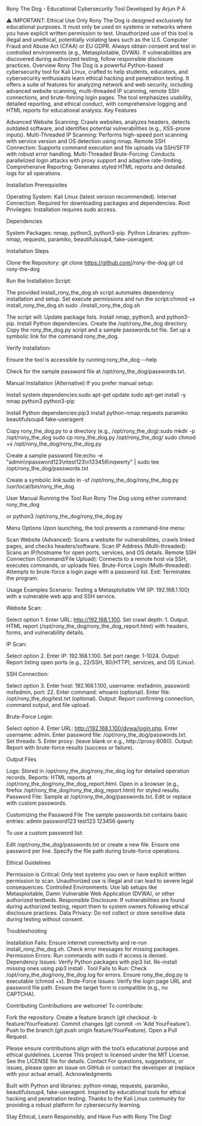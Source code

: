 Rony The Dog - Educational Cybersecurity Tool
Developed by Arjun P A
 
⚠️ IMPORTANT: Ethical Use Only
Rony The Dog is designed exclusively for educational purposes. It must only be used on systems or networks where you have explicit written permission to test. Unauthorized use of this tool is illegal and unethical, potentially violating laws such as the U.S. Computer Fraud and Abuse Act (CFAA) or EU GDPR. Always obtain consent and test in controlled environments (e.g., Metasploitable, DVWA). If vulnerabilities are discovered during authorized testing, follow responsible disclosure practices.
Overview
Rony The Dog is a powerful Python-based cybersecurity tool for Kali Linux, crafted to help students, educators, and cybersecurity enthusiasts learn ethical hacking and penetration testing. It offers a suite of features for analyzing network and web security, including advanced website scanning, multi-threaded IP scanning, remote SSH connections, and brute-forcing login pages. The tool emphasizes usability, detailed reporting, and ethical conduct, with comprehensive logging and HTML reports for educational analysis.
Key Features

Advanced Website Scanning: Crawls websites, analyzes headers, detects outdated software, and identifies potential vulnerabilities (e.g., XSS-prone inputs).
Multi-Threaded IP Scanning: Performs high-speed port scanning with service version and OS detection using nmap.
Remote SSH Connection: Supports command execution and file uploads via SSH/SFTP with robust error handling.
Multi-Threaded Brute-Forcing: Conducts parallelized login attacks with proxy support and adaptive rate-limiting.
Comprehensive Reporting: Generates styled HTML reports and detailed logs for all operations.

Installation
Prerequisites

Operating System: Kali Linux (latest version recommended).
Internet Connection: Required for downloading packages and dependencies.
Root Privileges: Installation requires sudo access.

Dependencies

System Packages: nmap, python3, python3-pip.
Python Libraries: python-nmap, requests, paramiko, beautifulsoup4, fake-useragent.

Installation Steps

Clone the Repository:
git clone https://github.com/<your-username>/rony-the-dog.git
cd rony-the-dog


Run the Installation Script:

The provided install_rony_the_dog.sh script automates dependency installation and setup.
Set execute permissions and run the script:chmod +x install_rony_the_dog.sh
sudo ./install_rony_the_dog.sh


The script will:
Update package lists.
Install nmap, python3, and python3-pip.
Install Python dependencies.
Create the /opt/rony_the_dog directory.
Copy the rony_the_dog.py script and a sample passwords.txt file.
Set up a symbolic link for the command rony_the_dog.




Verify Installation:

Ensure the tool is accessible by running:rony_the_dog --help


Check for the sample password file at /opt/rony_the_dog/passwords.txt.



Manual Installation (Alternative)
If you prefer manual setup:

Install system dependencies:sudo apt-get update
sudo apt-get install -y nmap python3 python3-pip


Install Python dependencies:pip3 install python-nmap requests paramiko beautifulsoup4 fake-useragent


Copy rony_the_dog.py to a directory (e.g., /opt/rony_the_dog):sudo mkdir -p /opt/rony_the_dog
sudo cp rony_the_dog.py /opt/rony_the_dog/
sudo chmod +x /opt/rony_the_dog/rony_the_dog.py


Create a sample password file:echo -e "admin\npassword123\ntest123\n123456\nqwerty" | sudo tee /opt/rony_the_dog/passwords.txt


Create a symbolic link:sudo ln -sf /opt/rony_the_dog/rony_the_dog.py /usr/local/bin/rony_the_dog



User Manual
Running the Tool
Run Rony The Dog using either command:
rony_the_dog

or
python3 /opt/rony_the_dog/rony_the_dog.py

Menu Options
Upon launching, the tool presents a command-line menu:

Scan Website (Advanced): Scans a website for vulnerabilities, crawls linked pages, and checks headers/software.
Scan IP Address (Multi-threaded): Scans an IP/hostname for open ports, services, and OS details.
Remote SSH Connection (Command/File Upload): Connects to a remote host via SSH, executes commands, or uploads files.
Brute-Force Login (Multi-threaded): Attempts to brute-force a login page with a password list.
Exit: Terminates the program.

Usage Examples
Scenario: Testing a Metasploitable VM (IP: 192.168.1.100) with a vulnerable web app and SSH service.

Website Scan:

Select option 1.
Enter URL: http://192.168.1.100.
Set crawl depth: 1.
Output: HTML report (/opt/rony_the_dog/rony_the_dog_report.html) with headers, forms, and vulnerability details.


IP Scan:

Select option 2.
Enter IP: 192.168.1.100.
Set port range: 1-1024.
Output: Report listing open ports (e.g., 22/SSH, 80/HTTP), services, and OS (Linux).


SSH Connection:

Select option 3.
Enter host: 192.168.1.100, username: msfadmin, password: msfadmin, port: 22.
Enter command: whoami (optional).
Enter file: /opt/rony_the_dog/test.txt (optional).
Output: Report confirming connection, command output, and file upload.


Brute-Force Login:

Select option 4.
Enter URL: http://192.168.1.100/dvwa/login.php.
Enter username: admin.
Enter password file: /opt/rony_the_dog/passwords.txt.
Set threads: 5.
Enter proxy: (leave blank or e.g., http://proxy:8080).
Output: Report with brute-force results (success or failure).



Output Files

Logs: Stored in /opt/rony_the_dog/rony_the_dog.log for detailed operation records.
Reports: HTML reports at /opt/rony_the_dog/rony_the_dog_report.html. Open in a browser (e.g., firefox /opt/rony_the_dog/rony_the_dog_report.html) for styled results.
Password File: Sample at /opt/rony_the_dog/passwords.txt. Edit or replace with custom passwords.

Customizing the Password File
The sample passwords.txt contains basic entries:
admin
password123
test123
123456
qwerty

To use a custom password list:

Edit /opt/rony_the_dog/passwords.txt or create a new file.
Ensure one password per line.
Specify the file path during brute-force operations.

Ethical Guidelines

Permission is Critical: Only test systems you own or have explicit written permission to scan. Unauthorized use is illegal and can lead to severe legal consequences.
Controlled Environments: Use lab setups like Metasploitable, Damn Vulnerable Web Application (DVWA), or other authorized testbeds.
Responsible Disclosure: If vulnerabilities are found during authorized testing, report them to system owners following ethical disclosure practices.
Data Privacy: Do not collect or store sensitive data during testing without consent.

Troubleshooting

Installation Fails: Ensure internet connectivity and re-run install_rony_the_dog.sh. Check error messages for missing packages.
Permission Errors: Run commands with sudo if access is denied.
Dependency Issues: Verify Python packages with pip3 list. Re-install missing ones using pip3 install <package>.
Tool Fails to Run: Check /opt/rony_the_dog/rony_the_dog.log for errors. Ensure rony_the_dog.py is executable (chmod +x).
Brute-Force Issues: Verify the login page URL and password file path. Ensure the target form is compatible (e.g., no CAPTCHA).

Contributing
Contributions are welcome! To contribute:

Fork the repository.
Create a feature branch (git checkout -b feature/YourFeature).
Commit changes (git commit -m 'Add YourFeature').
Push to the branch (git push origin feature/YourFeature).
Open a Pull Request.

Please ensure contributions align with the tool’s educational purpose and ethical guidelines.
License
This project is licensed under the MIT License. See the LICENSE file for details.
Contact
For questions, suggestions, or issues, please open an issue on GitHub or contact the developer at <your-email> (replace with your actual email).
Acknowledgments

Built with Python and libraries: python-nmap, requests, paramiko, beautifulsoup4, fake-useragent.
Inspired by educational tools for ethical hacking and penetration testing.
Thanks to the Kali Linux community for providing a robust platform for cybersecurity learning.


Stay Ethical, Learn Responsibly, and Have Fun with Rony The Dog!
